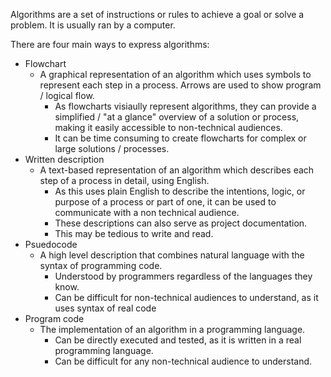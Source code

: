 Algorithms are a set of instructions or rules to achieve a goal or solve a problem. It is usually ran by a computer. 

There are four main ways to express algorithms:
- Flowchart
    - A graphical representation of an algorithm which uses symbols to represent each step in a process. Arrows are used to show program / logical flow. 
        - As flowcharts visiaully represent algorithms, they can provide a simplified / "at a glance" overview of a solution or process, making it easily accessible to non-technical audiences. 
        - It can be time consuming to create flowcharts for complex or large solutions / processes. 
- Written description
    - A text-based representation of an algorithm which describes each step of a process in detail, using English. 
        - As this uses plain English to describe the intentions, logic, or purpose of a process or part of one, it can be used to communicate with a non technical audience. 
        - These descriptions can also serve as project documentation. 
        - This may be tedious to write and read. 
- Psuedocode
    - A high level description that combines natural language with the syntax of programming code.
        - Understood by programmers regardless of the languages they know. 
        - Can be difficult for non-technical audiences to understand, as it uses syntax of real code 
- Program code
    - The implementation of an algorithm in a programming language. 
        - Can be directly executed and tested, as it is written in a real programming language. 
        - Can be difficult for any non-technical audience to understand.  
        